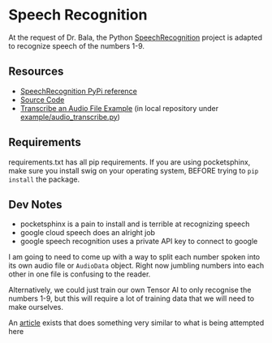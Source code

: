 # Speech Recognition

At the request of Dr. Bala, the Python [SpeechRecognition](https://pypi.org/project/SpeechRecognition/) project is adapted to recognize speech of the numbers 1-9.

## Resources

- [SpeechRecognition PyPi reference](https://pypi.org/project/SpeechRecognition/)
- [Source Code](https://github.com/Uberi/speech_recognition)
- [Transcribe an Audio File Example](https://github.com/Uberi/speech_recognition/blob/master/examples/audio_transcribe.py) (in local repository under [example/audio_transcribe.py](example/audio_transcribe.py))

## Requirements

requirements.txt has all pip requirements. If you are using pocketsphinx, make sure you install swig on your operating system, BEFORE trying to `pip install` the package.

## Dev Notes

- pocketsphinx is a pain to install and is terrible at recognizing speech
- google cloud speech does an alright job
- google speech recognition uses a private API key to connect to google

I am going to need to come up with a way to split each number spoken into its own audio file or `AudioData` object. Right now jumbling numbers into each other in one file is confusing to the reader.

Alternatively, we could just train our own Tensor AI to only recognise the numbers 1-9, but this will require a lot of training data that we will need to make ourselves.

An [article](https://towardsdatascience.com/torch-spoken-digits-recognition-from-features-to-model-357209cd49d1) exists that does something very similar to what is being attempted here
